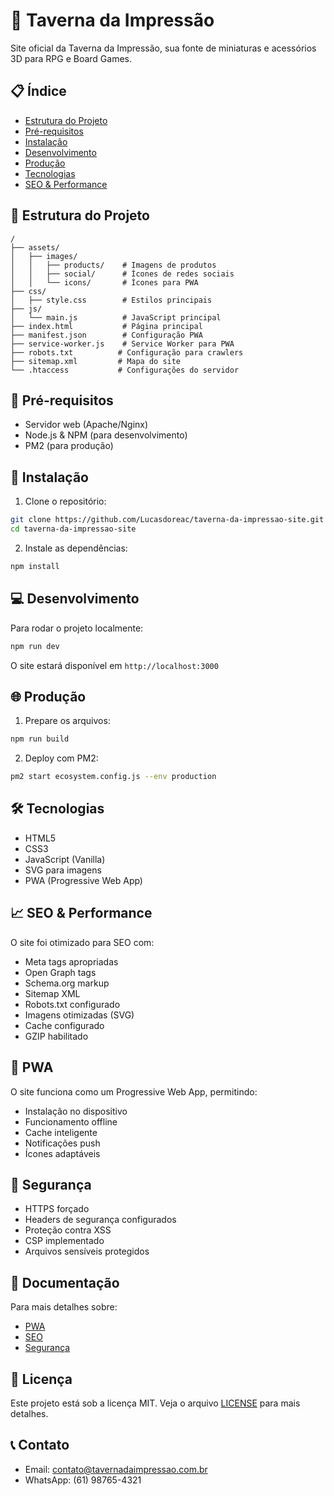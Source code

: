 # 🏰 Taverna da Impressão

Site oficial da Taverna da Impressão, sua fonte de miniaturas e acessórios 3D para RPG e Board Games.

## 📋 Índice

- [Estrutura do Projeto](#-estrutura-do-projeto)
- [Pré-requisitos](#-pré-requisitos)
- [Instalação](#-instalação)
- [Desenvolvimento](#-desenvolvimento)
- [Produção](#-produção)
- [Tecnologias](#-tecnologias)
- [SEO & Performance](#-seo--performance)

## 📁 Estrutura do Projeto

```
/
├── assets/
│   ├── images/
│   │   ├── products/    # Imagens de produtos
│   │   ├── social/      # Ícones de redes sociais
│   │   └── icons/       # Ícones para PWA
├── css/
│   ├── style.css        # Estilos principais
├── js/
│   └── main.js          # JavaScript principal
├── index.html           # Página principal
├── manifest.json        # Configuração PWA
├── service-worker.js    # Service Worker para PWA
├── robots.txt          # Configuração para crawlers
├── sitemap.xml         # Mapa do site
└── .htaccess           # Configurações do servidor
```

## 🔧 Pré-requisitos

- Servidor web (Apache/Nginx)
- Node.js & NPM (para desenvolvimento)
- PM2 (para produção)

## 🚀 Instalação

1. Clone o repositório:
```bash
git clone https://github.com/Lucasdoreac/taverna-da-impressao-site.git
cd taverna-da-impressao-site
```

2. Instale as dependências:
```bash
npm install
```

## 💻 Desenvolvimento

Para rodar o projeto localmente:

```bash
npm run dev
```

O site estará disponível em `http://localhost:3000`

## 🌐 Produção

1. Prepare os arquivos:
```bash
npm run build
```

2. Deploy com PM2:
```bash
pm2 start ecosystem.config.js --env production
```

## 🛠 Tecnologias

- HTML5
- CSS3 
- JavaScript (Vanilla)
- SVG para imagens
- PWA (Progressive Web App)

## 📈 SEO & Performance

O site foi otimizado para SEO com:

- Meta tags apropriadas
- Open Graph tags
- Schema.org markup
- Sitemap XML
- Robots.txt configurado
- Imagens otimizadas (SVG)
- Cache configurado
- GZIP habilitado

## 📱 PWA

O site funciona como um Progressive Web App, permitindo:

- Instalação no dispositivo
- Funcionamento offline
- Cache inteligente
- Notificações push
- Ícones adaptáveis

## 🔐 Segurança

- HTTPS forçado
- Headers de segurança configurados
- Proteção contra XSS
- CSP implementado
- Arquivos sensíveis protegidos

## 📖 Documentação

Para mais detalhes sobre:
- [PWA](docs/pwa.md)
- [SEO](docs/seo.md)
- [Segurança](docs/security.md)

## 📄 Licença

Este projeto está sob a licença MIT. Veja o arquivo [LICENSE](LICENSE) para mais detalhes.

## 📞 Contato

- Email: contato@tavernadaimpressao.com.br
- WhatsApp: (61) 98765-4321